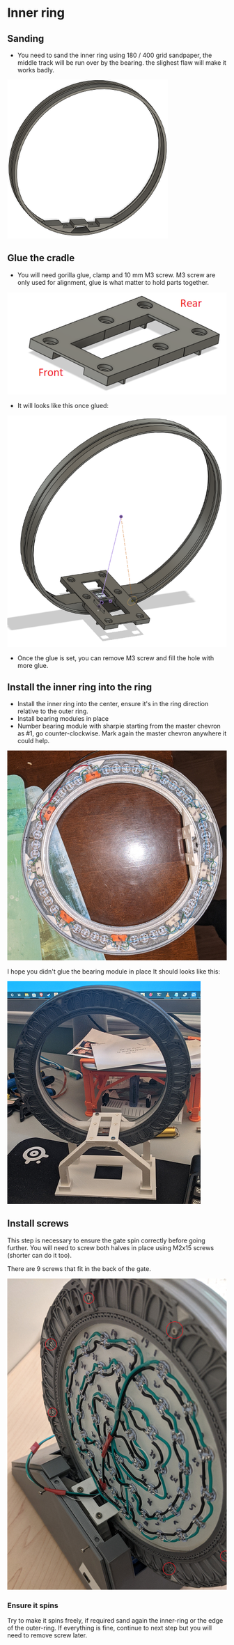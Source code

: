 # Inner ring

## Sanding

- You need to sand the inner ring using 180 / 400 grid sandpaper, the middle track will be run over by the bearing.
the slighest flaw will make it works badly.

![](./Assets/Inner-ring.png)

## Glue the cradle

- You will need gorilla glue, clamp and 10 mm M3 screw. M3 screw are only used for alignment, glue is what matter to hold parts together.

![](./Assets/Lower-bridge.png)

- It will looks like this once glued:

![](./Assets/inner-ring+lowerbridge.png)

- Once the glue is set, you can remove M3 screw and fill the hole with more glue. 

## Install the inner ring into the ring

- Install the inner ring into the center, ensure it's in the ring direction relative to the outer ring. 
- Install bearing modules in place
- Number bearing module with sharpie starting from the master chevron as #1, go counter-clockwise. Mark again the master chevron anywhere it could help.

![](./Assets/inner-ring-module-assembly.png)

I hope you didn't glue the bearing module in place
It should looks like this:

![](./Assets/Inner-ring-assembled.png)


## Install screws

This step is necessary to ensure the gate spin correctly before going further. 
You will need to screw both halves in place using M2x15 screws (shorter can do it too).

There are 9 screws that fit in the back of the gate.

![](./Assets/stargate-back-9-screws.png)

### Ensure it spins

Try to make it spins freely, if required sand again the inner-ring or the edge of the outer-ring.
If everything is fine, continue to next step but you will need to remove screw later.